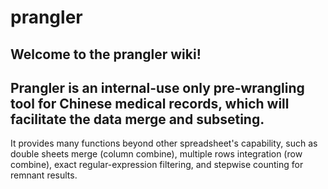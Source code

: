 # prangler

## Welcome to the prangler wiki!
## Prangler is an **internal-use only** pre-wrangling tool for Chinese medical records, which will facilitate the data merge and subseting.

It provides many functions beyond other spreadsheet's capability, such as double sheets merge (column combine), multiple rows integration (row combine), exact regular-expression filtering, and stepwise counting for remnant results.
